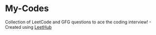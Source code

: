 # My-Codes
Collection of LeetCode and GFG questions to ace the coding interview! - Created using [LeetHub](https://github.com/QasimWani/LeetHub)
